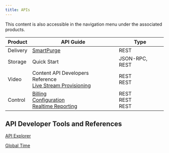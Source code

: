 ```yaml
---
title: APIs
---
```

This content is also accessible in the navigation menu under the associated products.

|Product|API Guide|Type|
|---|---|---|
|Delivery|[SmartPurge](/delivery/smartpurge/smartpurge_rest_api) |REST|
|Storage|Quick Start|JSON-RPC, REST|
|Video	|Content API Developers Reference <br /> [Live Stream Provisioning](delivery/video/apis/live_stream_provisioning)<br /> |REST <br /> REST|
|Control	|[Billing](https://support.limelight.com/public/openapi/billing/index.html) <br /> [Configuration](https://support.limelight.com/public/openapi/configuration/index.html) <br /> [Realtime Reporting](https://support.limelight.com/public/openapi/realtimereporting/index.html) | REST <br /> REST <br /> REST |

## API Developer Tools and References
[API Explorer](https://support.limelight.com/public/explorer/llnw-api-explorer.html)

[Global Time](/delivery/control/support_tools/global_time)
